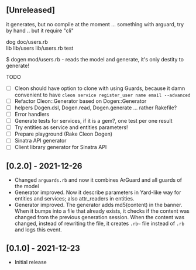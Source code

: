 ## [Unreleased]

it generates, but no compile at the moment ... something with arguard, try by hand .. but it require "cli"

dog
doc/users.rb  
lib
lib/users
lib/users.rb
test

$ dogen mod/users.rb - reads the model and generate, it's only destity to generate!

TODO

- [ ] Cleon should have option to clone with using Guards, because it damn convenient to have `cleon service register_user name email --advanced`
- [ ] Refactor Cleon::Generator based on Dogen::Generator
- [ ] helpers Dogen.dsl, Dogen.read, Dogen.generate ... rather Rakefile?
- [ ] Error handlers
- [ ] Generate tests for services, if it is a gem?, one test per one result
- [ ] Try entities as service and entities parameters!
- [ ] Prepare playground (Rake Cleon Dogen)
- [ ] Sinatra API generator
- [ ] Client library generator for Sinatra API

## [0.2.0] - 2021-12-26

- Changed `arguards.rb` and now it combines ArGuard and all guards of the model
- Generator improved. Now it describe parameters in Yard-like way for entities and services; also attr_readers in entities.
- Generator improved. The generator adds md5(content) in the banner. When it bumps into a file that already exists, it checks if the content was changed from the previous generation session. When the content was changed, instead of rewriting the file, it creates `.rb~` file instead of `.rb` and logs this event.

## [0.1.0] - 2021-12-23

- Initial release
